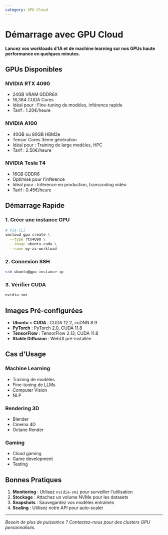 ```yaml
---
category: GPU Cloud
---
```


# Démarrage avec GPU Cloud

**Lancez vos workloads d'IA et de machine learning sur nos GPUs haute performance en quelques minutes.**

## GPUs Disponibles

### NVIDIA RTX 4090
- 24GB VRAM GDDR6X
- 16,384 CUDA Cores
- Idéal pour : Fine-tuning de modèles, inférence rapide
- Tarif : 1.20€/heure

### NVIDIA A100
- 40GB ou 80GB HBM2e
- Tensor Cores 3ème génération
- Idéal pour : Training de large modèles, HPC
- Tarif : 2.50€/heure

### NVIDIA Tesla T4
- 16GB GDDR6
- Optimisé pour l'inférence
- Idéal pour : Inférence en production, transcoding vidéo
- Tarif : 0.45€/heure

## Démarrage Rapide

### 1. Créer une instance GPU

```bash
# Via CLI
vmcloud gpu create \
  --type rtx4090 \
  --image ubuntu-cuda \
  --name my-ai-workload
```

### 2. Connexion SSH

```bash
ssh ubuntu@gpu-instance-ip
```

### 3. Vérifier CUDA

```bash
nvidia-smi
```

## Images Pré-configurées

- **Ubuntu + CUDA** : CUDA 12.2, cuDNN 8.9
- **PyTorch** : PyTorch 2.0, CUDA 11.8
- **TensorFlow** : TensorFlow 2.13, CUDA 11.8
- **Stable Diffusion** : WebUI pré-installée

## Cas d'Usage

### Machine Learning
- Training de modèles
- Fine-tuning de LLMs
- Computer Vision
- NLP

### Rendering 3D
- Blender
- Cinema 4D
- Octane Render

### Gaming
- Cloud gaming
- Game development
- Testing

## Bonnes Pratiques

1. **Monitoring** : Utilisez `nvidia-smi` pour surveiller l'utilisation
2. **Stockage** : Attachez un volume NVMe pour les datasets
3. **Snapshots** : Sauvegardez vos modèles entraînés
4. **Scaling** : Utilisez notre API pour auto-scaler

---

*Besoin de plus de puissance ? Contactez-nous pour des clusters GPU personnalisés.*